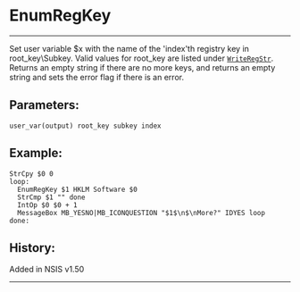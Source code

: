 # EnumRegKey

---

Set user variable $x with the name of the 'index'th registry key in root_key\Subkey. Valid values for root_key are listed under [`WriteRegStr`][1]. Returns an empty string if there are no more keys, and returns an empty string and sets the error flag if there is an error.

## Parameters:

    user_var(output) root_key subkey index

## Example:

	StrCpy $0 0
	loop:
	  EnumRegKey $1 HKLM Software $0
	  StrCmp $1 "" done
	  IntOp $0 $0 + 1
	  MessageBox MB_YESNO|MB_ICONQUESTION "$1$\n$\nMore?" IDYES loop
	done:

## History:

Added in NSIS v1.50

---

[1]: WriteRegStr.md